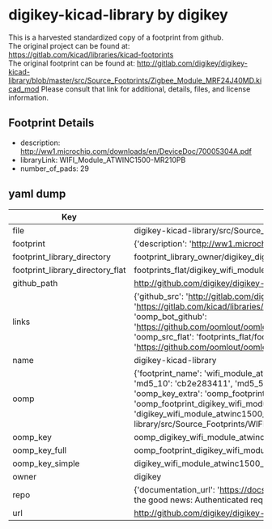 # digikey-kicad-library by digikey  
This is a harvested standardized copy of a footprint from github.  
The original project can be found at:  
https://gitlab.com/kicad/libraries/kicad-footprints  
The original footprint can be found at:
http://gitlab.com/digikey/digikey-kicad-library/blob/master/src/Source_Footprints/Zigbee_Module_MRF24J40MD.kicad_mod
Please consult that link for additional, details, files, and license information.  
## Footprint Details
* description: http://ww1.microchip.com/downloads/en/DeviceDoc/70005304A.pdf  
* libraryLink: WIFI_Module_ATWINC1500-MR210PB  
* number_of_pads: 29  
## yaml dump  
| Key | Value |  
| --- | --- |  
| file | digikey-kicad-library/src/Source_Footprints/WIFI_Module_ATWINC1500-MR210PB.kicad_mod |  
| footprint | {'description': 'http://ww1.microchip.com/downloads/en/DeviceDoc/70005304A.pdf', 'libraryLink': 'WIFI_Module_ATWINC1500-MR210PB', 'number_of_pads': 29} |  
| footprint_library_directory | footprint_library_owner/digikey_digikey-kicad-library |  
| footprint_library_directory_flat | footprints_flat/digikey_wifi_module_atwinc1500_mr210pb_wifi_module_atwinc1500_mr210pb/working |  
| github_path | http://github.com/digikey/digikey-kicad-library/blob/master/src/Source_Footprints/WIFI_Module_ATWINC1500-MR210PB.kicad_mod |  
| links | {'github_src': 'http://gitlab.com/digikey/digikey-kicad-library/blob/master/src/Source_Footprints/Zigbee_Module_MRF24J40MD.kicad_mod', 'github_src_repo': 'https://gitlab.com/kicad/libraries/kicad-footprints', 'oomp_bot': 'footprints/digikey_wifi_module_atwinc1500_mr210pb_wifi_module_atwinc1500_mr210pb/working', 'oomp_bot_github': 'https://github.com/oomlout/oomlout_oomp_footprint_bot/tree/main/footprints/digikey_wifi_module_atwinc1500_mr210pb_wifi_module_atwinc1500_mr210pb/working', 'oomp_src_flat': 'footprints_flat/footprints_flat/digikey_wifi_module_atwinc1500_mr210pb_wifi_module_atwinc1500_mr210pb/working', 'oomp_src_flat_github': 'https://github.com/oomlout/oomlout_oomp_footprint_src/tree/main/footprints_flat/digikey_wifi_module_atwinc1500_mr210pb_wifi_module_atwinc1500_mr210pb/working'} |  
| name | digikey-kicad-library |  
| oomp | {'footprint_name': 'wifi_module_atwinc1500_mr210pb', 'library_name': 'wifi_module_atwinc1500_mr210pb_kicad_mod', 'md5': 'cb2e283411669e17bbdd2affa1d28a23', 'md5_10': 'cb2e283411', 'md5_5': 'cb2e2', 'md5_6': 'cb2e28', 'oomp_key': 'oomp_digikey_wifi_module_atwinc1500_mr210pb_wifi_module_atwinc1500_mr210pb', 'oomp_key_extra': 'oomp_footprint_digikey_wifi_module_atwinc1500_mr210pb_wifi_module_atwinc1500_mr210pb', 'oomp_key_full': 'oomp_footprint_digikey_wifi_module_atwinc1500_mr210pb_wifi_module_atwinc1500_mr210pb_cb2e28', 'oomp_key_simple': 'digikey_wifi_module_atwinc1500_mr210pb_wifi_module_atwinc1500_mr210pb', 'original_filename': 'digikey-kicad-library/src/Source_Footprints/WIFI_Module_ATWINC1500-MR210PB.kicad_mod', 'owner_name': 'digikey'} |  
| oomp_key | oomp_digikey_wifi_module_atwinc1500_mr210pb_wifi_module_atwinc1500_mr210pb |  
| oomp_key_full | oomp_footprint_digikey_wifi_module_atwinc1500_mr210pb_wifi_module_atwinc1500_mr210pb |  
| oomp_key_simple | digikey_wifi_module_atwinc1500_mr210pb_wifi_module_atwinc1500_mr210pb |  
| owner | digikey |  
| repo | {'documentation_url': 'https://docs.github.com/rest/overview/resources-in-the-rest-api#rate-limiting', 'message': "API rate limit exceeded for 84.66.173.59. (But here's the good news: Authenticated requests get a higher rate limit. Check out the documentation for more details.)"} |  
| url | http://github.com/digikey/digikey-kicad-library |  

